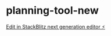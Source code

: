 # planning-tool-new

[Edit in StackBlitz next generation editor ⚡️](https://stackblitz.com/~/github.com/simeonov/planning-tool-new)